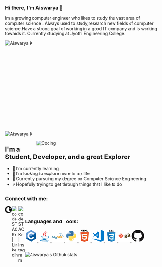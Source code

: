 
### Hi there, I'm Aiswarya  👋
<p>Im a growing computer engineer who likes to study the vast area of computer science . Always used to study,research new fields of computer science.Have a strong goal of working in a good IT company and is working towards it. Currently studying at Jyothi Engineering College.</p>
<img align="left" alt="Aiswarya K" width="1000" height="300" src="https://wonderwordss.files.wordpress.com/2015/08/wpid-unnamed-19-jpg1.jpeg"/>
<p align="left"> <img src="https://komarev.com/ghpvc/?username=AISWARYAK99&label=Profile%20views&color=129e00&style=plastic" alt="Aiswarya K""/> </p>
<img align="right" alt="Coding" width="400" src="https://cdn.dribbble.com/users/2646423/screenshots/5507196/computer.gif">

## I'm a Student, Developer, and a great Explorer

- 🌱 I’m currently learning 
- 👯 I’m looking to explore more in my life
- 🥅 Currently pursuing my degree on Computer Science Engineering
- ⚡ Hopefully trying to get through things that I like to do


### Connect with me:

[<img align="left" alt="codeSTACKr.com" width="22px" src="https://raw.githubusercontent.com/iconic/open-iconic/master/svg/globe.svg" />][website]
[<img align="left" alt="codeSTACKr | LinkedIn" width="22px" src="https://cdn.jsdelivr.net/npm/simple-icons@v3/icons/linkedin.svg" />][linkedin]
[<img align="left" alt="codeSTACKr | Instagram" width="22px" src="https://cdn.jsdelivr.net/npm/simple-icons@v3/icons/instagram.svg" />][instagram]

<br />

### Languages and Tools:

<p align="left"> <a href="https://www.cprogramming.com/" target="_blank"> <img src="https://raw.githubusercontent.com/devicons/devicon/master/icons/c/c-original.svg" alt="c" width="40" height="40"/> </a> <a href="https://www.java.com" target="_blank"> <img src="https://raw.githubusercontent.com/devicons/devicon/master/icons/java/java-original.svg" alt="java" width="40" height="40"/> </a> <a href="https://www.mysql.com/" target="_blank"> <img src="https://raw.githubusercontent.com/devicons/devicon/master/icons/mysql/mysql-original-wordmark.svg" alt="mysql" width="40" height="40"/> </a> <a href="https://www.python.org" target="_blank"> <img src="https://raw.githubusercontent.com/devicons/devicon/master/icons/python/python-original.svg" alt="python" width="40" height="40"/> </a> <a href="https://code.visualstudio.com/" target="_blank"> <a href="https://developer.mozilla.org/en-US/docs/Glossary/HTML5" target="_blank"> <img src="https://raw.githubusercontent.com/github/explore/80688e429a7d4ef2fca1e82350fe8e3517d3494d/topics/html/html.png" alt="c" width="40" height="40"/> <img src="https://raw.githubusercontent.com/github/explore/80688e429a7d4ef2fca1e82350fe8e3517d3494d/topics/visual-studio-code/visual-studio-code.png" " alt="c" width="40" height="40"/> <a href="https://developer.mozilla.org/en-US/docs/Web/CSS" target="_blank"> <img src="https://raw.githubusercontent.com/github/explore/80688e429a7d4ef2fca1e82350fe8e3517d3494d/topics/css/css.png" alt="c" width="40" height="40"/><a href="https://git-scm.com/" target="_blank"> <img src="https://raw.githubusercontent.com/github/explore/80688e429a7d4ef2fca1e82350fe8e3517d3494d/topics/git/git.png" alt="c" width="40" height="40"/> <a href="https://github.com/" target="_blank"> <img src="https://raw.githubusercontent.com/github/explore/78df643247d429f6cc873026c0622819ad797942/topics/github/github.png" alt="c" width="40" height="40"/> </p>

<br />

<img align="left" alt="Aiswarya's Github stats" src="https://github-readme-stats.vercel.app/api?username=AISWARYAK99&show_icons=true&hide_boreder=true"/>

[website]: https://aiswaryak99.github.io/Aiswarya/
[instagram]: https://www.instagram.com/aiswarya_subash_/
[linkedin]: https://www.linkedin.com/in/aiswarya-k-941a491a4/

